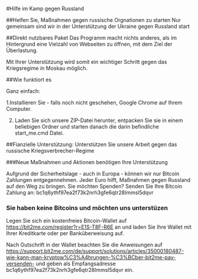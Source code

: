 #Hilfe im Kamp gegen Russland

##Helfen Sie, Maßnahmen gegen russische Orgnationen zu starten
Nur gemeinsam sind wir in der Unterstützung der Ukraine gegen Russland start

##Direkt nutzbares Paket
Das Programm macht nichts anderes, als im Hintergrund eine Vielzahl von
Webseiten zu öffnen, mit dem Ziel der Überlastung.

Mit Ihrer Unterstützung wird somit ein wichtiger Schritt gegen das Kriegsregime in Moskau möglich.

##Wie funktiort es

Ganz einfach: 

1.Installieren Sie - falls noch nicht geschehen, Google Chrome auf Ihrem Computer.

2. Laden Sie sich unsere ZIP-Datei herunter, entpacken Sie sie in einem beliebigen Ordner und starten danach die darin befindliche start_me.cmd Datei.





##Fianzielle Unterstützung: Unterstützen Sie unsere Arbeit gegen das russische Kriegsverbrecher-Regime


###Neue Maßnahmen und Aktionen benötigen Ihre Unterstützung</h3>

Aufgrund der Sicherheitslage - auch in Europa - können wir nur Bitcoin Zahlungen entgegennehmen. Jeder Euro hilft, Maßnahmen gegen Russland auf den Weg zu bringen.
Sie möchten Spenden? Senden Sie Ihre Bitcoin Zahlung an: bc1q6ythf97ea2f73k2nrh3gfe6qtr28lmmsl5dqvr

### Sie haben keine Bitcoins und möchten uns unterstüzen

Legen Sie sich ein kostenfreies Bitcoin-Wallet auf https://bit2me.com/register?r=E1S-T8F-R6E an und laden
Sie Ihre Wallet mit Ihrer Kreditkarte oder per Banküberweisung auf.

Nach Gutschrift in der Wallet beachten Sie die Anweisungen auf https://support.bit2me.com/de/support/solutions/articles/35000180487-wie-kann-man-kryptow%C3%A4hrungen-%C3%BCber-bit2me-pay-versenden- und geben als Empfangsadresse bc1q6ythf97ea2f73k2nrh3gfe6qtr28lmmsl5dqvr ein.